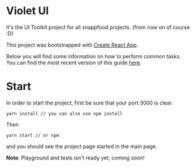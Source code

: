 # Violet UI
It's the UI Toolkit project for all snappfood projects. (from now on of course :D)

This project was bootstrapped with [Create React App](https://github.com/facebookincubator/create-react-app).

Below you will find some information on how to perform common tasks.<br>
You can find the most recent version of this guide [here](https://github.com/facebookincubator/create-react-app/blob/master/packages/react-scripts/template/README.md).

# Start 
In order to start the project, first be sure that your port 3000 is clear.
```
yarn install // you can also use npm install
```

Then
```
yarn start // or npm
```
and you should see the project page started in the main page. 

**Note**: Playground and tests isn't ready yet, coming soon!